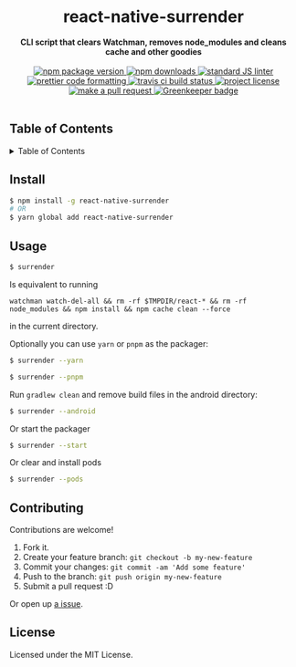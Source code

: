 
<h1 align="center">react-native-surrender</h1>
<div align="center">
  <strong>CLI script that clears Watchman, removes node_modules and cleans cache and other goodies</strong>
</div>
<br>
<div align="center">
  <a href="https://npmjs.org/package/react-native-surrender">
    <img src="https://img.shields.io/npm/v/react-native-surrender.svg?style=flat-square" alt="npm package version" />
  </a>
  <a href="https://npmjs.org/package/react-native-surrender">
  <img src="https://img.shields.io/npm/dm/react-native-surrender.svg?style=flat-square" alt="npm downloads" />
  </a>
  <a href="https://github.com/feross/standard">
    <img src="https://img.shields.io/badge/code%20style-standard-brightgreen.svg?style=flat-square" alt="standard JS linter" />
  </a>
  <a href="https://github.com/prettier/prettier">
    <img src="https://img.shields.io/badge/styled_with-prettier-ff69b4.svg?style=flat-square" alt="prettier code formatting" />
  </a>
  <a href="https://travis-ci.org/tiaanduplessis/react-native-surrender">
    <img src="https://img.shields.io/travis/tiaanduplessis/react-native-surrender.svg?style=flat-square" alt="travis ci build status" />
  </a>
  <a href="https://github.com/tiaanduplessis/react-native-surrender/blob/master/LICENSE">
    <img src="https://img.shields.io/npm/l/react-native-surrender.svg?style=flat-square" alt="project license" />
  </a>
  <a href="http://makeapullrequest.com">
    <img src="https://img.shields.io/badge/PRs-welcome-brightgreen.svg?style=flat-square" alt="make a pull request" />
  </a>
  <a href="https://greenkeeper.io/">
    <img src="https://badges.greenkeeper.io/tiaanduplessis/react-native-surrender.svg)" alt="Greenkeeper badge" />
  </a>
</div>
<br>

<h2>Table of Contents</h2>
<details>
  <summary>Table of Contents</summary>
  <li><a href="#install">Install</a></li>
  <li><a href="#usage">Usage</a></li>
  <li><a href="#contribute">Contribute</a></li>
  <li><a href="#license">License</a></li>
</details>

## Install



```sh
$ npm install -g react-native-surrender
# OR
$ yarn global add react-native-surrender
```

## Usage

```sh
$ surrender
```

Is equivalent to running 

```
watchman watch-del-all && rm -rf $TMPDIR/react-* && rm -rf node_modules && npm install && npm cache clean --force
```

in the current directory.

Optionally you can use `yarn` or `pnpm` as the packager:

```sh
$ surrender --yarn
```

```sh
$ surrender --pnpm 
```

Run `gradlew clean` and remove build files in the android directory:

```sh
$ surrender --android
```

Or start the packager

```sh
$ surrender --start
```

Or clear and install pods

```sh
$ surrender --pods
```

## Contributing

Contributions are welcome!

1. Fork it.
2. Create your feature branch: `git checkout -b my-new-feature`
3. Commit your changes: `git commit -am 'Add some feature'`
4. Push to the branch: `git push origin my-new-feature`
5. Submit a pull request :D

Or open up [a issue](https://github.com/tiaanduplessis/react-native-surrender/issues).

## License

Licensed under the MIT License.
